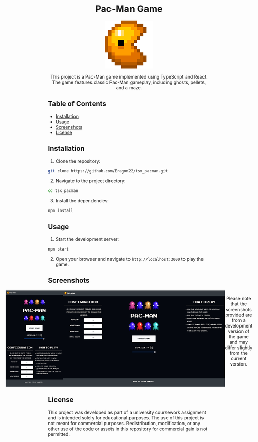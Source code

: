 <div align="center">

# Pac-Man Game

![Pac-Man](src/assets/icon.png)

This project is a Pac-Man game implemented using TypeScript and React. The game features classic Pac-Man gameplay, including ghosts, pellets, and a maze.

</div>

<div style="margin-top: 20px;">

## Table of Contents

- [Installation](#installation)
- [Usage](#usage)
- [Screenshots](#screenshots)
- [License](#license)

</div>

<div style="margin-top: 20px;">

## Installation

1. Clone the repository:
  ```bash
  git clone https://github.com/Eragon22/tsx_pacman.git
  ```
2. Navigate to the project directory:
  ```bash
  cd tsx_pacman
  ```
3. Install the dependencies:
  ```bash
  npm install
  ```

</div>

<div style="margin-top: 20px;">

## Usage

1. Start the development server:
  ```bash
  npm start
  ```
2. Open your browser and navigate to `http://localhost:3000` to play the game.

</div>

<div style="margin-top: 20px;">

## Screenshots
<div style="display: flex; justify-content: center; " align="center">
  <img src="public/screenshot%20(1).png" alt="Screenshot 1" style="height: 300px;">
  <img src="public/screenshot%20(2).png" alt="Screenshot 2" style="height: 300px;">
  <br/>
  Please note that the screenshots provided are from a development version of the game and may differ slightly from the current version.
  
</div>

</div>

<div style="margin-top: 20px;">

## License

This project was developed as part of a university coursework assignment and is intended solely for educational purposes. The use of this project is not meant for commercial purposes. Redistribution, modification, or any other use of the code or assets in this repository for commercial gain is not permitted.

</div>
